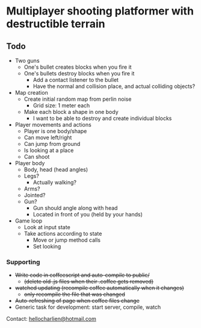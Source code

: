 Multiplayer shooting platformer with destructible terrain
=========================================================


## Todo
- Two guns
   - One's bullet creates blocks when you fire it
   - One's bullets destroy blocks when you fire it
      - Add a contact listener to the bullet
      - Have the normal and collision place, and actual colliding objects?
- Map creation
    - Create initial random map from perlin noise
        - Grid size: 1 meter each
    - Make each block a shape in one body
        - I want to be able to destroy and create individual blocks
- Player movements and actions
    - Player is one body/shape
    - Can move left/right
    - Can jump from ground
    - Is looking at a place
    - Can shoot
- Player body
    - Body, head (head angles)
    - Legs?
        - Actually walking?
    - Arms? 
    - Jointed?
    - Gun?
        - Gun should angle along with head
        - Located in front of you (held by your hands)
- Game loop
    - Look at input state
    - Take actions according to state
        - Move or jump method calls
        - Set looking

### Supporting
- <s>Write code in coffeescript and auto-compile to public/</s>
    - <s>(delete old .js files when their .coffee gets removed)</s>
- <s>watched updating (recompile coffee automatically when it changes)</s>
    - <s>only recompile the file that was changed</s>
- <s>Auto-refreshing of page when coffee files change</s>
- Generic task for development: start server, compile, watch

Contact: hellocharlien@hotmail.com

